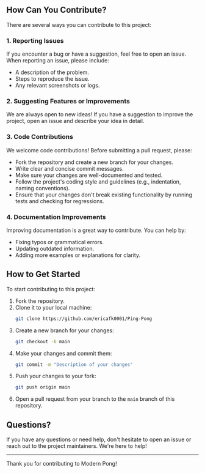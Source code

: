 ## How Can You Contribute?

There are several ways you can contribute to this project:

### 1. Reporting Issues

If you encounter a bug or have a suggestion, feel free to open an issue. When reporting an issue, please include:

- A description of the problem.
- Steps to reproduce the issue.
- Any relevant screenshots or logs.

### 2. Suggesting Features or Improvements

We are always open to new ideas! If you have a suggestion to improve the project, open an issue and describe your idea in detail.

### 3. Code Contributions

We welcome code contributions! Before submitting a pull request, please:

- Fork the repository and create a new branch for your changes.
- Write clear and concise commit messages.
- Make sure your changes are well-documented and tested.
- Follow the project's coding style and guidelines (e.g., indentation, naming conventions).
- Ensure that your changes don't break existing functionality by running tests and checking for regressions.

### 4. Documentation Improvements

Improving documentation is a great way to contribute. You can help by:

- Fixing typos or grammatical errors.
- Updating outdated information.
- Adding more examples or explanations for clarity.

## How to Get Started

To start contributing to this project:

1. Fork the repository.
2. Clone it to your local machine:
   ```bash
   git clone https://github.com/ericafk0001/Ping-Pong
   ```
3. Create a new branch for your changes:
   ```bash
   git checkout -b main
   ```
4. Make your changes and commit them:
   ```bash
   git commit -m "Description of your changes"
   ```
5. Push your changes to your fork:
   ```bash
   git push origin main
   ```
6. Open a pull request from your branch to the `main` branch of this repository.

## Questions?

If you have any questions or need help, don't hesitate to open an issue or reach out to the project maintainers. We're here to help!

---

Thank you for contributing to Modern Pong!
